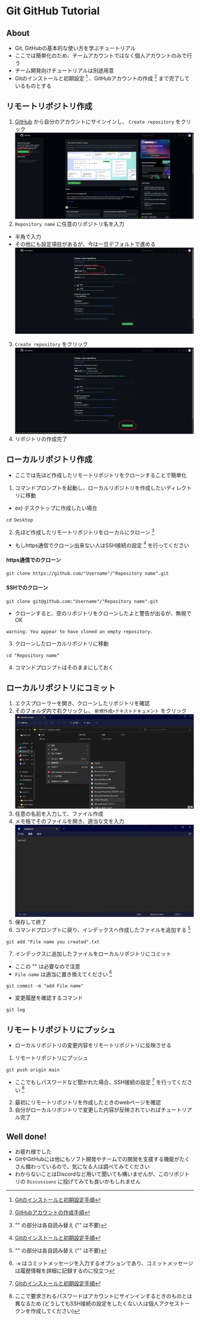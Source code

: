 # Git GitHub Tutorial

## About
- Git, GitHubの基本的な使い方を学ぶチュートリアル
- ここでは簡単化のため、チームアカウントではなく個人アカウントのみで行う
- チーム開発向けチュートリアルは別途用意
- Gitのインストールと初期設定 [^1] 、GitHubアカウントの作成 [^2] まで完了しているものとする

## リモートリポジトリ作成
1. [GitHub](https://github.com/) から自分のアカウントにサインインし、 `Create repository` をクリック
![Screenshot of Dashboard](/Git-GitHub-tutorial/images/create-repository-1.png)
2. `Repository name` に任意のリポジトリ名を入力
- 半角で入力
- その他にも設定項目があるが、今は一旦デフォルトで進める
![Screenshot of Create a new repository](/Git-GitHub-tutorial/images/create-repository-2.png)
3. `Create repository` をクリック
![Screenshot of Create a new repository, finish fill in Repository name](/Git-GitHub-tutorial/images/create-repository-3.png)
4. リポジトリの作成完了

## ローカルリポジトリ作成
- ここでは先ほど作成したリモートリポジトリをクローンすることで簡単化
1. コマンドプロンプトを起動し、ローカルリポジトリを作成したいディレクトリに移動
- ex) デスクトップに作成したい場合
```
cd Desktop
```
2. 先ほど作成したリモートリポジトリをローカルにクローン [^3]
- もしhttps通信でクローン出来ない人はSSH接続の設定 [^1] を行ってください
#### https通信でのクローン
```
git clone https://github.com/"Username"/"Repository name".git
```
#### SSHでのクローン
```
git clone git@github.com:"Username"/"Repository name".git
```
- クローンすると、空のリポジトリをクローンしたよと警告が出るが、無視でOK
```
warning: You appear to have cloned an empty repository.
```
3. クローンしたローカルリポジトリに移動
```
cd "Repository name"
```
4. コマンドプロンプトはそのままにしておく

## ローカルリポジトリにコミット
1. エクスプローラーを開き、クローンしたリポジトリを確認
2. そのフォルダ内で右クリックし、 `新規作成>テキストドキュメント` をクリック
![Screenshot of Folder](/Git-GitHub-tutorial/images/commit-rocal-repository-1.png)
3. 任意の名前を入力して、ファイル作成
4. メモ帳でそのファイルを開き、適当な文を入力
![Screenshot of Memo editor](/Git-GitHub-tutorial/images/commit-rocal-repository-2.png)
5. 保存して終了
6. コマンドプロンプトに戻り、インデックスへ作成したファイルを追加する [^3]
```
git add "File name you created".txt
```
7. インデックスに追加したファイルをローカルリポジトリにコミット
- ここの "" は必要なので注意
- `File name` は適当に置き換えてください [^4]
```
git commit -m "add File name"
```
- 変更履歴を確認するコマンド
```
git log
```

## リモートリポジトリにプッシュ
- ローカルリポジトリの変更内容をリモートリポジトリに反映させる
1. リモートリポジトリにプッシュ
```
git push origin main
```
- ここでもしパスワードなど聞かれた場合、SSH接続の設定 [^1] を行ってください [^5]
2. 最初にリモートリポジトリを作成したときのwebページを確認
3. 自分がローカルリポジトリで変更した内容が反映されていればチュートリアル完了

## Well done!
- お疲れ様でした
- GitやGitHubには他にもソフト開発やチームでの開発を支援する機能がたくさん備わっているので、気になる人は調べてみてください
- わからないことはDiscordなど用いて聞いても構いませんが、このリポジトリの `Discussions` に投げてみても良いかもしれません

[^1]: [Gitのインストールと初期設定手順](./Git-settings/)
[^2]: [GitHubアカウントの作成手順](./GitHub-creating-account/)
[^3]: "" の部分は各自読み替え ("" は不要)
[^4]: `-m` はコミットメッセージを入力するオプションであり、コミットメッセージは履歴情報を詳細に記録するのに役立つ
[^5]: ここで要求されるパスワードはアカウントにサインインするときのものとは異なるため (どうしてもSSH接続の設定をしたくない人は個人アクセストークンを作成してください)
